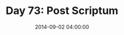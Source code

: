 ---
permalink: /jekyll/update/2014/09/02/day73
redirect_to: http://arounddh.elotroalex.com/jekyll/update/2014/09/02/day73
layout: base_redirect
title:  "Day 73: Post Scriptum"
date:   2014-09-02 04:00:00
categories: jekyll update
---